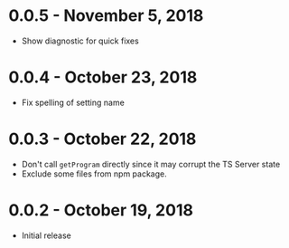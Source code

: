 # 0.0.5 - November 5, 2018
- Show diagnostic for quick fixes

# 0.0.4 - October 23, 2018
- Fix spelling of setting name

# 0.0.3 - October 22, 2018
- Don't call `getProgram` directly since it may corrupt the TS Server state
- Exclude some files from npm package.

# 0.0.2 - October 19, 2018

- Initial release
